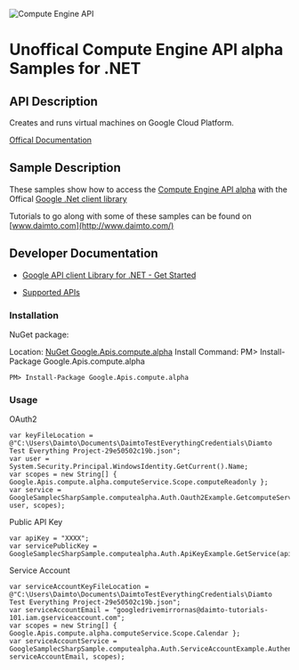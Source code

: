 ﻿![Compute Engine API](https://www.google.com/images/icons/product/compute_engine-32.png)

# Unoffical Compute Engine API alpha Samples for .NET  

## API Description

Creates and runs virtual machines on Google Cloud Platform.

[Offical Documentation](https://developers.google.com/compute/docs/reference/latest/)

## Sample Description

These samples show how to access the [Compute Engine API alpha](https://developers.google.com/compute/docs/reference/latest/) with the Offical [Google .Net client library](https://github.com/google/google-api-dotnet-client)

Tutorials to go along with some of these samples can be found on [www.daimto.com](http://www.daimto.com/)

## Developer Documentation

* [Google API client Library for .NET - Get Started](https://developers.google.com/api-client-library/dotnet/get_started)

* [Supported APIs](https://developers.google.com/api-client-library/dotnet/apis/)

### Installation

NuGet package:

Location: [NuGet Google.Apis.compute.alpha](https://www.nuget.org/packages/Google.Apis.compute.alpha)
Install Command: PM>  Install-Package Google.Apis.compute.alpha

```
PM> Install-Package Google.Apis.compute.alpha
```

### Usage

OAuth2
```
var keyFileLocation = @"C:\Users\Daimto\Documents\DaimtoTestEverythingCredentials\Diamto Test Everything Project-29e50502c19b.json";
var user = System.Security.Principal.WindowsIdentity.GetCurrent().Name;
var scopes = new String[] { Google.Apis.compute.alpha.computeService.Scope.computeReadonly };
var service = GoogleSamplecSharpSample.computealpha.Auth.Oauth2Example.GetcomputeService(keyFileLocation, user, scopes);
```

Public API Key

```
var apiKey = "XXXX";
var servicePublicKey = GoogleSamplecSharpSample.computealpha.Auth.ApiKeyExample.GetService(apiKey);
```

Service Account
```
var serviceAccountKeyFileLocation = @"C:\Users\Daimto\Documents\DaimtoTestEverythingCredentials\Diamto Test Everything Project-29e50502c19b.json";
var serviceAccountEmail = "googledrivemirrornas@daimto-tutorials-101.iam.gserviceaccount.com";
var scopes = new String[] { Google.Apis.compute.alpha.computeService.Scope.Calendar };            
var serviceAccountService = GoogleSamplecSharpSample.computealpha.Auth.ServiceAccountExample.AuthenticateServiceAccount(serviceAccountKeyFileLocation, serviceAccountEmail, scopes);
```

